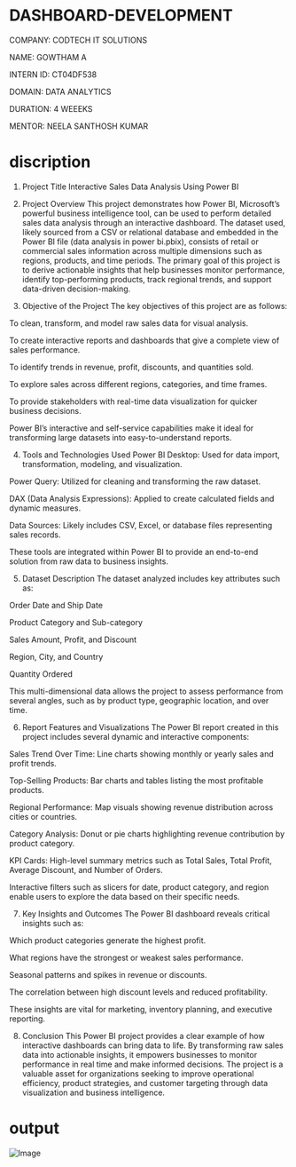 # DASHBOARD-DEVELOPMENT

COMPANY: CODTECH IT SOLUTIONS

NAME: GOWTHAM A

INTERN ID: CT04DF538

DOMAIN: DATA ANALYTICS

DURATION: 4 WEEEKS

MENTOR: NEELA SANTHOSH KUMAR

# discription

1. Project Title
Interactive Sales Data Analysis Using Power BI

2. Project Overview
This project demonstrates how Power BI, Microsoft’s powerful business intelligence tool, can be used to perform detailed sales data analysis through an interactive dashboard. The dataset used, likely sourced from a CSV or relational database and embedded in the Power BI file (data analysis in power bi.pbix), consists of retail or commercial sales information across multiple dimensions such as regions, products, and time periods. The primary goal of this project is to derive actionable insights that help businesses monitor performance, identify top-performing products, track regional trends, and support data-driven decision-making.

3. Objective of the Project
The key objectives of this project are as follows:

To clean, transform, and model raw sales data for visual analysis.

To create interactive reports and dashboards that give a complete view of sales performance.

To identify trends in revenue, profit, discounts, and quantities sold.

To explore sales across different regions, categories, and time frames.

To provide stakeholders with real-time data visualization for quicker business decisions.

Power BI’s interactive and self-service capabilities make it ideal for transforming large datasets into easy-to-understand reports.

4. Tools and Technologies Used
Power BI Desktop: Used for data import, transformation, modeling, and visualization.

Power Query: Utilized for cleaning and transforming the raw dataset.

DAX (Data Analysis Expressions): Applied to create calculated fields and dynamic measures.

Data Sources: Likely includes CSV, Excel, or database files representing sales records.

These tools are integrated within Power BI to provide an end-to-end solution from raw data to business insights.

5. Dataset Description
The dataset analyzed includes key attributes such as:

Order Date and Ship Date

Product Category and Sub-category

Sales Amount, Profit, and Discount

Region, City, and Country

Quantity Ordered

This multi-dimensional data allows the project to assess performance from several angles, such as by product type, geographic location, and over time.

6. Report Features and Visualizations
The Power BI report created in this project includes several dynamic and interactive components:

Sales Trend Over Time: Line charts showing monthly or yearly sales and profit trends.

Top-Selling Products: Bar charts and tables listing the most profitable products.

Regional Performance: Map visuals showing revenue distribution across cities or countries.

Category Analysis: Donut or pie charts highlighting revenue contribution by product category.

KPI Cards: High-level summary metrics such as Total Sales, Total Profit, Average Discount, and Number of Orders.

Interactive filters such as slicers for date, product category, and region enable users to explore the data based on their specific needs.

7. Key Insights and Outcomes
The Power BI dashboard reveals critical insights such as:

Which product categories generate the highest profit.

What regions have the strongest or weakest sales performance.

Seasonal patterns and spikes in revenue or discounts.

The correlation between high discount levels and reduced profitability.

These insights are vital for marketing, inventory planning, and executive reporting.

8. Conclusion
This Power BI project provides a clear example of how interactive dashboards can bring data to life. By transforming raw sales data into actionable insights, it empowers businesses to monitor performance in real time and make informed decisions. The project is a valuable asset for organizations seeking to improve operational efficiency, product strategies, and customer targeting through data visualization and business intelligence.

# output 
![Image](https://github.com/user-attachments/assets/81321113-3afe-43a1-a604-a685a9e08f43)









